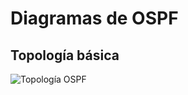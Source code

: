 # Diagramas de OSPF

## Topología básica
![Topología OSPF](./images/OSPF_Interarea_Summarization.png)
